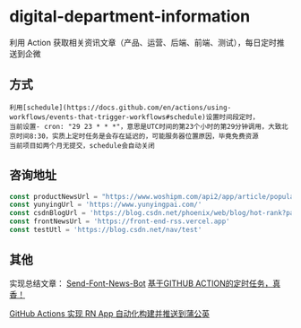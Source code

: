 # digital-department-information

利用 Action 获取相关资讯文章（产品、运营、后端、前端、测试），每日定时推送到企微

## 方式
    利用[schedule](https://docs.github.com/en/actions/using-workflows/events-that-trigger-workflows#schedule)设置时间段定时，
    当前设置- cron: "29 23 * * *"，意思是UTC时间的第23个小时的第29分钟调用，大致北京时间8:30，实质上定时任务是会存在延迟的，可能服务器位置原因，毕竟免费资源
    当前项目如两个月无提交，schedule会自动关闭
    
## 咨询地址
``` javascript
const productNewsUrl = "https://www.woshipm.com/api2/app/article/popular/daily";
const yunyingUrl = 'https://www.yunyingpai.com/'
const csdnBlogUrl = 'https://blog.csdn.net/phoenix/web/blog/hot-rank?page=0&pageSize=25&type='
const frontNewsUrl = 'https://front-end-rss.vercel.app'
const testUtl = 'https://blog.csdn.net/nav/test'
```


## 其他

实现总结文章：
[Send-Font-News-Bot](https://github.com/ZTrainWilliams/Send-Font-News-Bot)
[基于GITHUB ACTION的定时任务，真香！](https://blog.csdn.net/qq_40748336/article/details/110749375)

[GitHub Actions 实现 RN App 自动化构建并推送到蒲公英](https://github.com/giscafer/blog/issues/53)

